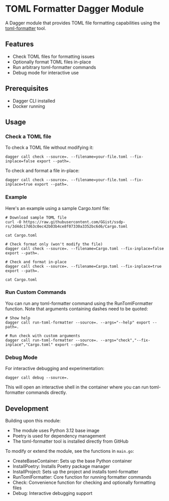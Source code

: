 # TOML Formatter Dagger Module

A Dagger module that provides TOML file formatting capabilities using the [toml-formatter](https://github.com/paulovcmedeiros/toml-formatter?tab=readme-ov-file#toml-formatter) tool.

## Features

- Check TOML files for formatting issues
- Optionally format TOML files in-place
- Run arbitrary toml-formatter commands
- Debug mode for interactive use

## Prerequisites

- Dagger CLI installed
- Docker running

## Usage

### Check a TOML file

To check a TOML file without modifying it:

```shell
dagger call check --source=. --filename=your-file.toml --fix-inplace=false export --path=.
```

To check and format a file in-place:

```shell
dagger call check --source=. --filename=your-file.toml --fix-inplace=true export --path=.
```

### Example

Here's an example using a sample Cargo.toml file:

```shell
# Download sample TOML file
curl -O https://raw.githubusercontent.com/GGist/ssdp-rs/3d4dc17d63c0ec42b03b4ce8f07330a3352bc6d6/Cargo.toml

cat Cargo.toml

# Check format only (won't modify the file)
dagger call check --source=. --filename=Cargo.toml --fix-inplace=false export --path=.

# Check and format in-place
dagger call check --source=. --filename=Cargo.toml --fix-inplace=true export --path=.

cat Cargo.toml
```

### Run Custom Commands

You can run any toml-formatter command using the RunTomlFormatter function. Note that arguments containing dashes need to be quoted:

```shell
# Show help
dagger call run-toml-formatter --source=. --args="--help" export --path=.

# Run check with custom arguments
dagger call run-toml-formatter --source=. --args="check","--fix-inplace","Cargo.toml" export --path=.
```

### Debug Mode

For interactive debugging and experimentation:

```shell
dagger call debug --source=.
```

This will open an interactive shell in the container where you can run toml-formatter commands directly.

## Development

Building upon this module:

- The module uses Python 3.12 base image
- Poetry is used for dependency management
- The toml-formatter tool is installed directly from GitHub

To modify or extend the module, see the functions in `main.go`:

- CreateBaseContainer: Sets up the base Python container
- InstallPoetry: Installs Poetry package manager
- InstallProject: Sets up the project and installs toml-formatter
- RunTomlFormatter: Core function for running formatter commands
- Check: Convenience function for checking and optionally formatting files
- Debug: Interactive debugging support
